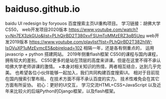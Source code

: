 # baiduso.github.io
baidu UI redesign  by foryouos
百度搜索主页UI重构项目。
学习链接：胡佛大学CS50，
web开发项目2020版本
https://www.youtube.com/watch?v=Nn7EX3zkGUo&list=PLhQjrBD2T380xvFSUmToMMzERZ3qB5Ueu
web开发2019版本
https://www.youtube.com/playlist?list=PLhQjrBD2T382hIW-IsOVuXP1uMzEvmcE5&pbjreload=102
相隔一年，还是各有侧重点的，
运用javascrip + python 搭建网站。
2019年侧重flash框架
CS50的课程与国内课程，拥有较大的差别。
CS50更多的是站在顶层的高度来讲课。但是在这里不得不承认哈佛大学老师讲课的激情。
+本身对相关知识的热情，两者相互结合，达到几乎完美。
也希望各位小伙伴能够一起加入，我们共同构建百度搜索UI。
相对于目前现在国内搜索引擎布局。
在技术方面不得不承认百度的实力。
技术性难免会在其它方面有所妥协。
初心：更好的UI交互，
学习交流HTML+CSS+JavaScript 
以及近年来比较火的后端Python的Django框架，以及flash框架。
